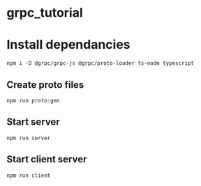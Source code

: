 # grpc_tutorial

# Install dependancies

```
npm i -D @grpc/grpc-js @grpc/proto-loader ts-node typescript
```

## Create proto files

```
npm run proto:gen
```

## Start server

```
npm run server
```

## Start client server

```
npm run client
```
